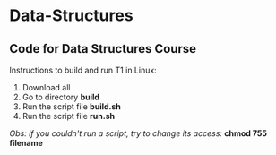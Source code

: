 # Data-Structures
## Code for Data Structures Course

Instructions to build and run T1 in Linux:
1. Download all
2. Go to directory __build__
3. Run the script file __build.sh__
4. Run the script file __run.sh__

_Obs: if you couldn't run a script, try to change its access:_ __chmod 755 filename__
